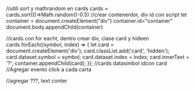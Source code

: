 //utili sort y mathrandom en cards
cards = cards.sort(()=>Math.random()-0.5)
//crear contenerdor, div id con script
let container = document.createElement("div")
container.id="container"
document.body.appendChild(container)

//cards con for eacht, dentro crear div, clase card y hideen
cards.forEach((symbol, index) => {
    let card = document.createElement('div');
    card.classList.add('card', 'hidden');
    card.dataset.symbol = symbol;
    card.dataset.index = index;
    card.innerText = '?';
    container.appendChild(card);
});
//cards datasimbol idcon card
//Agregar evento click a cada carta

//agregar ???, text conter
